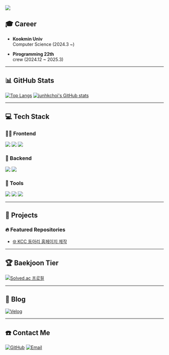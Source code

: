 <img src="https://capsule-render.vercel.app/api?type=waving&color=0EB4FC&height=150&section=header&text=Hi,%20I%27m%20CJH&fontSize=50&fontColor=FFFFFF" />

## 🎓 Career
- **Kookmin Univ**  
  Computer Science (2024.3 ~)
  
- **Pirogramming 22th**  
  crew (2024.12 ~ 2025.3)

---

## 📊 GitHub Stats
[![Top Langs](https://github-readme-stats.vercel.app/api/top-langs/?username=junhkchoi&layout=compact&theme=radical)](https://github.com/anuraghazra/github-readme-stats)
[![junhkchoi's GitHub stats](https://github-readme-stats.vercel.app/api?username=junhkchoi&show_icons=true&theme=radical)](https://github.com/anuraghazra/github-readme-stats)

---

## 💻 Tech Stack
### 🧑‍💻 Frontend
![](https://img.shields.io/badge/HTML5-E34F26?style=for-the-badge&logo=html5&logoColor=white)
![](https://img.shields.io/badge/CSS3-1572B6?style=for-the-badge&logo=css3&logoColor=white)
![](https://img.shields.io/badge/JavaScript-F7DF1E?style=for-the-badge&logo=javascript&logoColor=black)

### 🩻 Backend
![](https://img.shields.io/badge/Python-3776AB?style=for-the-badge&logo=python&logoColor=white)
![](https://img.shields.io/badge/Django-092E20?style=for-the-badge&logo=django&logoColor=white)

### 🔧 Tools
![](https://img.shields.io/badge/GIT-E44C30?style=for-the-badge&logo=git&logoColor=white)
![](https://img.shields.io/badge/VS%20Code-0078D4?style=for-the-badge&logo=visual-studio-code&logoColor=white)
![](https://img.shields.io/badge/GitHub-181717?style=for-the-badge&logo=github&logoColor=white)

---

## 📂 Projects
### 🔥 Featured Repositories

- [🌐 KCC 동아리 홈페이지 제작](https://github.com/junhkchoi/HomePage)  

---

## 🏆 Baekjoon Tier
[![Solved.ac 프로필](http://mazassumnida.wtf/api/v2/generate_badge?boj=macadamiia)](https://solved.ac/macadamiia)

---

## 📝 Blog
[![Velog](https://img.shields.io/badge/Velog-20C997?style=for-the-badge&logo=velog&logoColor=white)](https://velog.io/@leisure1566)

---

## ☎️ Contact Me
[![GitHub](https://img.shields.io/badge/GitHub-100000?style=for-the-badge&logo=github&logoColor=white)](https://github.com/junhkchoi)
[![Email](https://img.shields.io/badge/Email-D14836?style=for-the-badge&logo=gmail&logoColor=white)](mailto:leisure1566@gmail.com)
